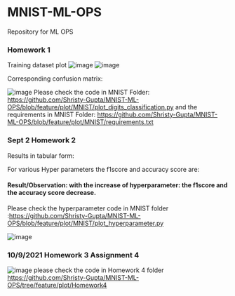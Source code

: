 # MNIST-ML-OPS
Repository for ML OPS
### Homework 1
Training dataset plot
![image](https://user-images.githubusercontent.com/26459890/132888977-6e6da7d9-686c-4334-878d-96a54ad73285.png)
![image](https://user-images.githubusercontent.com/26459890/132889010-5889f3c2-46d4-43e0-b752-11a88cdb3296.png)

Corresponding confusion matrix:

![image](https://user-images.githubusercontent.com/26459890/132889094-ced0820e-bb3b-41dc-a2c8-29eed17bf16e.png)
Please check the code in MNIST Folder: https://github.com/Shristy-Gupta/MNIST-ML-OPS/blob/feature/plot/MNIST/plot_digits_classification.py 
and the requirements in MNIST Folder: https://github.com/Shristy-Gupta/MNIST-ML-OPS/blob/feature/plot/MNIST/requirements.txt

### Sept 2 Homework 2
<!--- add code that checks how metric(s) vary with the hyperparameter. Report your observations (graph or table form) along with some text as your explanation/conclusions to the README.md file -->
Results in tabular form:

For various Hyper parameters the  f1score   and   accuracy score are:
#### Result/Observation: with the increase of hyperparameter: the f1score and the accuracy score decrease.
Please check the hyperparameter code in MNIST folder :https://github.com/Shristy-Gupta/MNIST-ML-OPS/blob/feature/plot/MNIST/plot_hyperparameter.py 

![image](https://user-images.githubusercontent.com/26459890/132521632-779ffe0c-9787-448e-94c1-c3bb6f5fdacd.png)



### 10/9/2021 Homework 3 Assignment 4
![image](https://user-images.githubusercontent.com/26459890/133898112-dcc83960-93cd-4789-bd51-98dde9d81b59.png)
please check the code in Homework 4 folder https://github.com/Shristy-Gupta/MNIST-ML-OPS/tree/feature/plot/Homework4 

